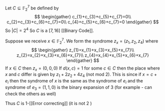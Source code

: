 Let $C\subseteq \mathbb{F}_{2}^{7}$ be defined by 
$$
\begin{gather}
c_{1}+c_{3}+c_{5}+c_{7}=0\\
c_{2}+c_{3}+c_{6}+c_{7}=0\\
c_{4}+c_{5}+c_{6}+c_{7}=0
\end{gather}
$$
So $\lvert C \rvert=2^{4}$
So $C$ is a $[7,16]$ [[Binary Code]].

Suppose we receive $x\in \mathbb{F}_{2}^{7}$. We form the syndrome $z_{x}=(z_{1},z_{2},z_{4})$
where
$$
\begin{gather}
z_{1}=x_{1}+x_{3}+x_{5}+x_{7}\\
z_{2}=x_{2}+x_{3}+x_{6}+x_{7}\\
z_{4}=x_{4}+x_{5}+x_{6}+x_{7}
\end{gather}
$$
If $x\in C$ then $z_{x}=(0,0,0)$
If $d(x,c)=1$ for some $c\in C$ then the place where $x$ and $c$ differ is given by $z_{1}+2z_{2}+4z_{4}$ (not mod 2).
This is since if $x=c+e_{i}$ then the syndrome of $x$ is the same as the syndrome of $e_{i}$ and the syndrome of $e_{3}=(1,1,0)$ is the binary expansion of 3 (for example - can check the others as well)

Thus $C$ is 1-[[Error correcting]] (it is not 2 )